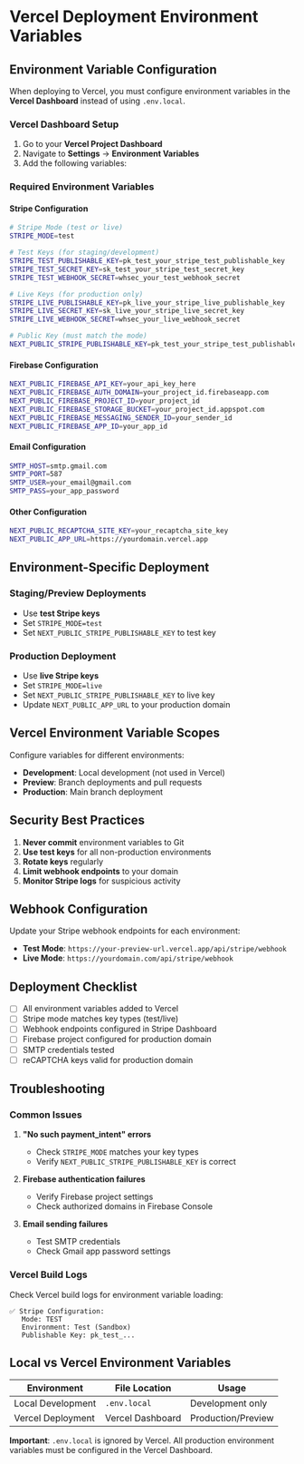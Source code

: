 # Vercel Deployment Environment Variables

## Environment Variable Configuration

When deploying to Vercel, you must configure environment variables in the **Vercel Dashboard** instead of using `.env.local`.

### Vercel Dashboard Setup

1. Go to your **Vercel Project Dashboard**
2. Navigate to **Settings** → **Environment Variables**
3. Add the following variables:

### Required Environment Variables

#### Stripe Configuration
```bash
# Stripe Mode (test or live)
STRIPE_MODE=test

# Test Keys (for staging/development)
STRIPE_TEST_PUBLISHABLE_KEY=pk_test_your_stripe_test_publishable_key
STRIPE_TEST_SECRET_KEY=sk_test_your_stripe_test_secret_key
STRIPE_TEST_WEBHOOK_SECRET=whsec_your_test_webhook_secret

# Live Keys (for production only)
STRIPE_LIVE_PUBLISHABLE_KEY=pk_live_your_stripe_live_publishable_key
STRIPE_LIVE_SECRET_KEY=sk_live_your_stripe_live_secret_key
STRIPE_LIVE_WEBHOOK_SECRET=whsec_your_live_webhook_secret

# Public Key (must match the mode)
NEXT_PUBLIC_STRIPE_PUBLISHABLE_KEY=pk_test_your_stripe_test_publishable_key
```

#### Firebase Configuration
```bash
NEXT_PUBLIC_FIREBASE_API_KEY=your_api_key_here
NEXT_PUBLIC_FIREBASE_AUTH_DOMAIN=your_project_id.firebaseapp.com
NEXT_PUBLIC_FIREBASE_PROJECT_ID=your_project_id
NEXT_PUBLIC_FIREBASE_STORAGE_BUCKET=your_project_id.appspot.com
NEXT_PUBLIC_FIREBASE_MESSAGING_SENDER_ID=your_sender_id
NEXT_PUBLIC_FIREBASE_APP_ID=your_app_id
```

#### Email Configuration
```bash
SMTP_HOST=smtp.gmail.com
SMTP_PORT=587
SMTP_USER=your_email@gmail.com
SMTP_PASS=your_app_password
```

#### Other Configuration
```bash
NEXT_PUBLIC_RECAPTCHA_SITE_KEY=your_recaptcha_site_key
NEXT_PUBLIC_APP_URL=https://yourdomain.vercel.app
```

## Environment-Specific Deployment

### Staging/Preview Deployments
- Use **test Stripe keys**
- Set `STRIPE_MODE=test`
- Set `NEXT_PUBLIC_STRIPE_PUBLISHABLE_KEY` to test key

### Production Deployment
- Use **live Stripe keys**
- Set `STRIPE_MODE=live`
- Set `NEXT_PUBLIC_STRIPE_PUBLISHABLE_KEY` to live key
- Update `NEXT_PUBLIC_APP_URL` to your production domain

## Vercel Environment Variable Scopes

Configure variables for different environments:

- **Development**: Local development (not used in Vercel)
- **Preview**: Branch deployments and pull requests
- **Production**: Main branch deployment

## Security Best Practices

1. **Never commit** environment variables to Git
2. **Use test keys** for all non-production environments
3. **Rotate keys** regularly
4. **Limit webhook endpoints** to your domain
5. **Monitor Stripe logs** for suspicious activity

## Webhook Configuration

Update your Stripe webhook endpoints for each environment:

- **Test Mode**: `https://your-preview-url.vercel.app/api/stripe/webhook`
- **Live Mode**: `https://yourdomain.com/api/stripe/webhook`

## Deployment Checklist

- [ ] All environment variables added to Vercel
- [ ] Stripe mode matches key types (test/live)
- [ ] Webhook endpoints configured in Stripe Dashboard
- [ ] Firebase project configured for production domain
- [ ] SMTP credentials tested
- [ ] reCAPTCHA keys valid for production domain

## Troubleshooting

### Common Issues

1. **"No such payment_intent" errors**
   - Check `STRIPE_MODE` matches your key types
   - Verify `NEXT_PUBLIC_STRIPE_PUBLISHABLE_KEY` is correct

2. **Firebase authentication failures**
   - Verify Firebase project settings
   - Check authorized domains in Firebase Console

3. **Email sending failures**
   - Test SMTP credentials
   - Check Gmail app password settings

### Vercel Build Logs

Check Vercel build logs for environment variable loading:
```
✅ Stripe Configuration:
   Mode: TEST
   Environment: Test (Sandbox)
   Publishable Key: pk_test_...
```

## Local vs Vercel Environment Variables

| Environment | File Location | Usage |
|-------------|---------------|-------|
| Local Development | `.env.local` | Development only |
| Vercel Deployment | Vercel Dashboard | Production/Preview |

**Important**: `.env.local` is ignored by Vercel. All production environment variables must be configured in the Vercel Dashboard.

